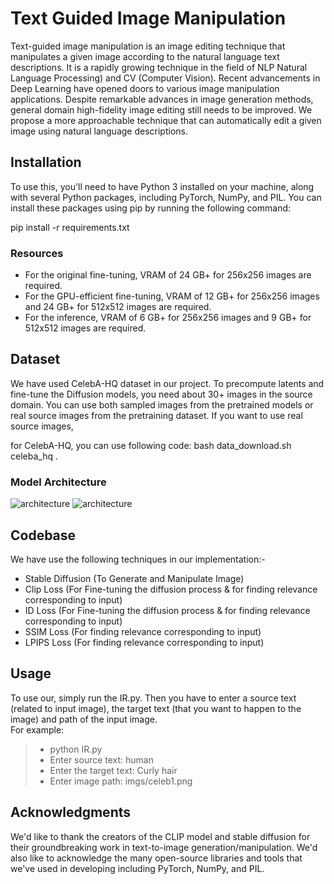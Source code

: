 # Text Guided Image Manipulation

  
Text-guided image manipulation is an image editing technique that manipulates a given image according to the natural language text descriptions. It is a rapidly growing technique in the field of NLP Natural Language Processing) and CV (Computer Vision). Recent advancements in Deep Learning have opened doors to various image manipulation applications. Despite remarkable advances in image generation methods, general domain high-fidelity image editing still needs to be improved. We propose a more approachable technique that can automatically edit a given image using natural language descriptions.


## Installation

To use this, you'll need to have Python 3 installed on your machine, along with several Python packages, including PyTorch, NumPy, and PIL. You can install these packages using pip by running the following command:

pip install -r requirements.txt


### Resources
- For the original fine-tuning, VRAM of 24 GB+ for 256x256 images are required.
- For the GPU-efficient fine-tuning, VRAM of 12 GB+ for 256x256 images and 24 GB+ for 512x512 images are required.
- For the inference, VRAM of 6 GB+ for 256x256 images and 9 GB+ for 512x512 images are required.


## Dataset
We have used CelebA-HQ dataset in our project. To precompute latents and fine-tune the Diffusion models, you need about 30+ images in the source domain. You can use both sampled images from the pretrained models or real source images from the pretraining dataset. If you want to use real source images,

for CelebA-HQ, you can use following code:
bash data_download.sh celeba_hq .

### Model Architecture
![architecture]([https://raw.githubusercontent.com/agrawals1/IR_Project/main/Final_23April/Arch1.jpeg](https://github.com/janak11111/Text-Guided-Image-Manipulation/blob/main/Diffusion%2BClip/Arch1.jpeg))
![architecture]([https://raw.githubusercontent.com/agrawals1/IR_Project/main/Final_23April/Arch2.jpeg](https://github.com/janak11111/Text-Guided-Image-Manipulation/blob/main/Diffusion%2BClip/Arch2.jpeg))


## Codebase
We have use the following techniques in our implementation:-

- Stable Diffusion (To Generate and Manipulate Image)
- Clip Loss (For Fine-tuning the diffusion process & for finding relevance corresponding to input)
- ID Loss (For Fine-tuning the diffusion process & for finding relevance corresponding to input)
- SSIM Loss (For finding relevance corresponding to input)
- LPIPS Loss  (For finding relevance corresponding to input)

## Usage
To use our, simply run the IR.py. Then you have to enter a source text (related to input image), the target text (that you want to happen to the image) and path of the input image. <br> For example:

>- python IR.py
>- Enter source text: human
>- Enter the target text: Curly hair
>- Enter image path: imgs/celeb1.png

##  Acknowledgments
We'd like to thank the creators of the CLIP model and stable diffusion for their groundbreaking work in text-to-image generation/manipulation. We'd also like to acknowledge the many open-source libraries and tools that we've used in developing including PyTorch, NumPy, and PIL.

